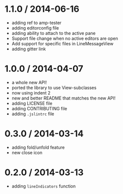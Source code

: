 
1.1.0 / 2014-06-16
==================

 * adding ref to amp-tester
 * adding editorconfig file
 * adding ability to attach to the active pane
 * Support file change when no active editors are open
 * Add support for specific files in LineMessageView
 * adding gitter link

1.0.0 / 2014-04-07
==================

 * a whole new API!
 * ported the library to use View-subclasses
 * now using indent 2
 * new and better README that matches the new API!
 * adding LICENSE file
 * adding CONTRIBUTING file
 * adding `.jslintrc` file

0.3.0 / 2014-03-14
==================

 * adding fold/unfold feature
 * new close icon

0.2.0 / 2014-03-13
==================

 * adding `lineIndicators` function
